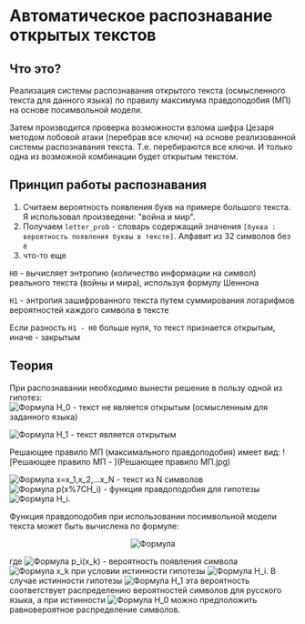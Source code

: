 # Автоматическое распознавание открытых текстов

## Что это?
Реализация системы распознавания открытого текста (осмысленного текста для данного языка) по правилу
максимума правдоподобия (МП) на основе посимвольной модели.

Затем производится проверка возможности взлома шифра Цезаря методом лобовой атаки (перебрав все ключи)
на основе реализованной системы распознавания текста. Т.е. перебираются все ключи. И только одна из возможной комбинации 
будет открытым текстом.

## Принцип работы распознавания

1. Считаем вероятность появления букв на примере большого текста. Я использовал произведени: "война и мир".
2. Получаем `letter_prob` - словарь содержащий значения `[буква : вероятность появления буквы в тексте]`. Алфавит из 32 символов без `ё`
3. что-то еще


`H0` - вычисляет энтропию (количество информации на символ) реального текста (войны и мира), используя формулу Шеннона

`H1` - энтропия зашифрованного текста путем суммирования логарифмов вероятностей каждого символа в тексте

Если разность `H1 - H0` больше нуля, то текст признается открытым, иначе - закрытым


## Теория
При распознавании необходимо вынести решение в пользу одной из гипотез:
<br>
<img src="https://latex.codecogs.com/svg.image?H_0" title="Формула H_0" /> - текст не является открытым (осмысленным для
заданного языка)

<img src="https://latex.codecogs.com/svg.image?H_1" title="Формула H_1" /> - текст является открытым

Решающее правило МП (максимального правдоподобия) имеет вид:
![Решающее правило МП - ](Решающее правило МП.jpg) 

<img src="https://latex.codecogs.com/svg.image?x=x_1,x_2,...x_N" title="Формула x=x_1,x_2,...x_N" /> - текст из N символов
<br>
<img src="https://latex.codecogs.com/svg.image?p(x%7CH_i)" title="Формула p(x%7CH_i)" /> - функция правдоподобия для гипотезы
<img src="https://latex.codecogs.com/svg.image?H_i" title="Формула H_i" />.

Функция правдоподобия при использовании посимвольной модели текста может быть вычислена по формуле:
<p align="center">
    <img src="https://latex.codecogs.com/svg.image?p(x%7CH_i)=\prod_{k=1}^Np_i(x_k)" title="Формула" />
</p>
где <img src="https://latex.codecogs.com/svg.image?p_i(x_k)" title="Формула p_i(x_k)" /> - вероятность появления символа 
<img src="https://latex.codecogs.com/svg.image?x_k" title="Формула x_k" /> при условии истинности гипотезы
<img src="https://latex.codecogs.com/svg.image?H_i" title="Формула H_i" />. В случае истинности гипотезы 
<img src="https://latex.codecogs.com/svg.image?H_1" title="Формула H_1" /> эта вероятность соответствует распределению вероятностей символов для русского языка, а при истинности 
<img src="https://latex.codecogs.com/svg.image?H_0" title="Формула H_0" /> можно
предположить равновероятное распределение символов.







